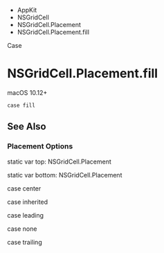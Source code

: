 

- AppKit
- NSGridCell
- NSGridCell.Placement
-  NSGridCell.Placement.fill 

Case

# NSGridCell.Placement.fill

macOS 10.12+

``` source
case fill
```

## See Also

### Placement Options

static var top: NSGridCell.Placement

static var bottom: NSGridCell.Placement

case center

case inherited

case leading

case none

case trailing

